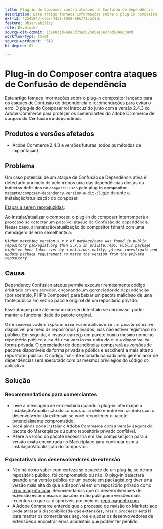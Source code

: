 ```yaml
---
title: Plug-in do Composer contra ataques de Confusão de dependência
description: Este artigo fornece informações sobre o plug-in compositor lançado para os ataques de Confusão de dependência e recomendações para evitar o erro. O plug-in do Composer foi introduzido junto com a versão 2.4.3 do Adobe Commerce para proteger os comerciantes do Adobe Commerce de ataques de Confusão de dependência.
exl-id: 42543043-cf60-4431-80e9-866771c5c87b
feature: Observability
role: Developer
source-git-commit: 1d2e0c1b4a8e3d79a362500ee3ec7bde84a6ce0d
workflow-type: tm+mt
source-wordcount: '510'
ht-degree: 0%

---
```


# Plug-in do Composer contra ataques de Confusão de dependência

Este artigo fornece informações sobre o plug-in compositor lançado para os ataques de Confusão de dependência e recomendações para evitar o erro. O plug-in do Composer foi introduzido junto com a versão 2.4.3 do Adobe Commerce para proteger os comerciantes do Adobe Commerce de ataques de Confusão de dependência.

## Produtos e versões afetados

* Adobe Commerce 2.4.3 e versões futuras (todos os métodos de implantação)

## Problema

Um caso potencial de um ataque de Confusão de Dependência ativa é detectado por meio de pelo menos uma das dependências diretas ou indiretas definidas no `composer.json` pelo plug-in compositor `magento/composer-dependency-version-audit-plugin` durante a instalação/atualização do composer.

<u>Etapas a serem reproduzidas</u>:

Ao instalar/atualizar o composer, o plug-in do composer interromperá o processo se detectar um possível ataque de Confusão de dependência. Nesse caso, a instalação/atualização do compositor falhará com uma mensagem de erro semelhante a:

*```Higher matching version x.x.x of package/name was found in public repository packagist.org than x.x.x in private.repo. Public package might've been taken over by a malicious entity; please investigate and update package requirement to match the version from the private repository.```*

## Causa

Dependency Confusion ataque permite executar remotamente código arbitrário em um servidor, enganando um gerenciador de dependências (por exemplo, PHP&#39;s Composer) para baixar um pacote malicioso de uma fonte pública em vez do pacote original de um repositório privado.

Esse ataque pode até mesmo não ser detectado se um invasor puder manter a funcionalidade do pacote original.

Os invasores podem explorar essa vulnerabilidade se um pacote só estiver disponível por meio de repositórios privados, mas não estiver registrado no público. Em seguida, o invasor carrega um pacote com o mesmo nome no repositório público e lhe dá uma versão mais alta do que a disponível de forma privada. O gerenciador de dependências comparará as versões de pacotes disponíveis de forma privada e pública e escolherá a mais alta no repositório público. O código mal-intencionado baixado pelo gerenciador de dependências será executado com os mesmos privilégios do código do aplicativo.

## Solução

### Recommendations para comerciantes

* Leve a mensagem de erro exibida quando o plug-in interrompe a instalação/atualização do compositor a sério e entre em contato com o desenvolvedor da extensão se você reconhecer o pacote potencialmente comprometido.
* Você ainda pode instalar o Adobe Commerce com a versão segura do pacote do Marketplace ou outro repositório privado confiável.
* Altere a versão do pacote necessária em seu composer.json para a versão exata encontrada no Marketplace para continuar com a instalação/atualização do compositor.

### Expectativas dos desenvolvedores de extensão

* Não há como saber com certeza se o pacote de um plug-in, se de um repositório público, foi comprometido ou não. O plug-in detectará quando uma versão pública de um pacote em packagist.org tiver uma versão mais alta do que a disponível em um repositório privado como [repo.magento.com](https://repo.magento.com). Recomendamos que os desenvolvedores de extensão evitem essas situações e não publiquem versões mais recentes do que as disponíveis por meio do [repo.magento.com](https://repo.magento.com).
* A Adobe Commerce entende que o processo de revisão do Marketplace pode atrasar a disponibilidade das extensões, mas o processo está lá para manter os comerciantes seguros e ajudar os desenvolvedores de extensões a encontrar erros acidentais que podem ter perdido.
